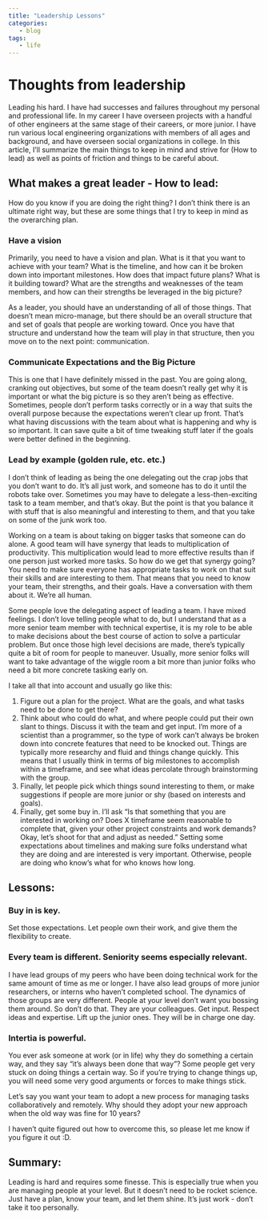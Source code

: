 ```yaml
---
title: "Leadership Lessons"
categories:
   - blog
tags:
   - life
---
```

<!-- title: "Productivity Tips and Book Reviews"
layout: post
post-image: images/assets/startup-g7e79bc597_640.jpg
description: Get more done.
tags:
    - productivity -->
    
# Thoughts from leadership
Leading his hard. I have had successes and failures throughout my personal and professional life. In my career I have overseen projects with a handful of other engineers at the same stage of their careers, or more junior. I have run various local engineering organizations with members of all ages and background, and have overseen social organizations in college. In this article, I’ll summarize the main things to keep in mind and strive for (How to lead) as well as points of friction and things to be careful about.

## What makes a great leader - How to lead:
How do you know if you are doing the right thing? I don’t think there is an ultimate right way, but these are some things that I try to keep in mind as the overarching plan.

### Have a vision
Primarily, you need to have a vision and plan. What is it that you want to achieve with your team? What is the timeline, and how can it be broken down into important milestones. How does that impact future plans? What is it building toward? What are the strengths and weaknesses of the team members, and how can their strengths be leveraged in the big picture?

As a leader, you should have an understanding of all of those things. That doesn’t mean micro-manage, but there should be an overall structure that and set of goals that people are working toward. Once you have that structure and understand how the team will play in that structure, then you move on to the next point: communication.

### Communicate Expectations and the Big Picture
This is one that I have definitely missed in the past. You are going along, cranking out objectives, but some of the team doesn’t really get why it is important or what the big picture is so they aren’t being as effective. Sometimes, people don’t perform tasks correctly or in a way that suits the overall purpose because the expectations weren’t clear up front. That’s what having discussions with the team about what is happening and why is so important. It can save quite a bit of time tweaking stuff later if the goals were better defined in the beginning.


### Lead by example (golden rule, etc. etc.)
I don’t think of leading as being the one delegating out the crap jobs that you don’t want to do. It’s all just work, and someone has to do it until the robots take over. Sometimes you may have to delegate a less-then-exciting task to a team member, and that’s okay. But the point is that you balance it with stuff that is also meaningful and interesting to them, and that you take on some of the junk work too. 

Working on a team is about taking on bigger tasks that someone can do alone. A good team will have synergy that leads to multiplication of productivity. This multiplication would lead to more effective results than if one person just worked more tasks.  So how do we get that synergy going? You need to make sure everyone has appropriate tasks to work on that suit their skills and are interesting to them. That means that you need to know your team, their strengths, and their goals. Have a conversation with them about it. We’re all human.

Some people love the delegating aspect of leading a team. I have mixed feelings. I don’t love telling people what to do, but I understand that as a more senior team member with technical expertise, it is my role to be able to make decisions about the best course of action to solve a particular problem. But once those high level decisions are made, there’s typically quite a bit of room for people to maneuver. Usually, more senior folks will want to take advantage of the wiggle room a bit more than junior folks who need a bit more concrete tasking early on. 

I take all that into account and usually go like this:
1. Figure out a plan for the project. What are the goals, and what tasks need to be done to get there? 
2. Think about who could do what, and where people could put their own slant to things. Discuss it with the team and get input. I’m more of a scientist than a programmer, so the type of work can’t always be broken down into concrete features that need to be knocked out. Things are typically more researchy and fluid and things change quickly. This means that I usually think in terms of big milestones to accomplish within a timeframe, and see what ideas percolate through brainstorming with the group. 
3. Finally, let people pick which things sound interesting to them, or make suggestions if people are more junior or shy (based on interests and goals). 
4. Finally, get some buy in. I’ll ask “Is that something that you are interested in working on? Does X timeframe seem reasonable to complete that, given your other project constraints and work demands? Okay, let’s shoot for that and adjust as needed.” Setting some expectations about timelines and making sure folks understand what they are doing and are interested is very important. Otherwise, people are doing who know’s what for who knows how long.

## Lessons:
### Buy in is key.
Set those expectations. Let people own their work, and give them the flexibility to create.

### Every team is different. Seniority seems especially relevant.
I have lead groups of my peers who have been doing technical work for the same amount of time as me or longer. I have also lead groups of more junior researchers, or interns who haven’t completed school.  The dynamics of those groups are very different. People at your level don’t want you bossing them around. So don’t do that. They are your colleagues. Get input. Respect ideas and expertise. Lift up the junior ones. They will be in charge one day.

### Intertia is powerful.
You ever ask someone at work (or in life) why they do something a certain way, and they say “it’s always been done that way”? Some people get very stuck on doing things a certain way. So if you’re trying to change things up, you will need some very good arguments or forces to make things stick. 

Let’s say you want your team to adopt a new process for managing tasks collaboratively and remotely. Why should they adopt your new approach when the old way was fine for 10 years?

I haven’t quite figured out how to overcome this, so please let me know if you figure it out :D.

## Summary:
Leading is hard and requires some finesse. This is especially true when you are managing people at your level. But it doesn’t need to be rocket science. Just have a plan, know your team, and let them shine. It’s just work - don’t take it too personally.




